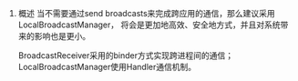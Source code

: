 1. 概述 
当不需要通过send broadcasts来完成跨应用的通信，那么建议采用LocalBroadcastManager， 将会是更加地高效、安全地方式，并且对系统带来的影响也是更小。

    BroadcastReceiver采用的binder方式实现跨进程间的通信；
    LocalBroadcastManager使用Handler通信机制。